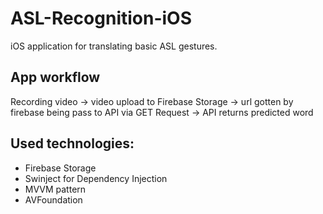 # ASL-Recognition-iOS
iOS application for translating basic ASL gestures.

## App workflow
Recording video -> video upload to Firebase Storage -> url gotten by firebase being pass to API via GET Request -> API returns predicted word

## Used technologies:
- Firebase Storage
- Swinject for Dependency Injection
- MVVM pattern
- AVFoundation
